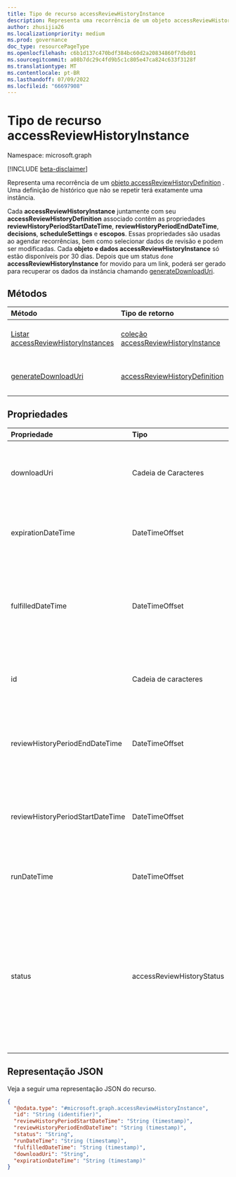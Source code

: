 ```yaml
---
title: Tipo de recurso accessReviewHistoryInstance
description: Representa uma recorrência de um objeto accessReviewHistoryDefinition.
author: zhusijia26
ms.localizationpriority: medium
ms.prod: governance
doc_type: resourcePageType
ms.openlocfilehash: c6b1d137c470bdf384bc60d2a20834860f7dbd01
ms.sourcegitcommit: a08b7dc29c4fd9b5c1c805e47ca824c633f3128f
ms.translationtype: MT
ms.contentlocale: pt-BR
ms.lasthandoff: 07/09/2022
ms.locfileid: "66697908"
---
```

# <a name="accessreviewhistoryinstance-resource-type"></a>Tipo de recurso accessReviewHistoryInstance

Namespace: microsoft.graph

[!INCLUDE [beta-disclaimer](../../includes/beta-disclaimer.md)]

 Representa uma recorrência de um [objeto accessReviewHistoryDefinition](accessreviewhistorydefinition.md) . Uma definição de histórico que não se repetir terá exatamente uma instância.

 Cada **accessReviewHistoryInstance** juntamente com seu **accessReviewHistoryDefinition** associado contêm as propriedades **reviewHistoryPeriodStartDateTime**, **reviewHistoryPeriodEndDateTime**, **decisions**, **scheduleSettings** e **escopos**. Essas propriedades são usadas ao agendar recorrências, bem como selecionar dados de revisão e podem ser modificadas. Cada **objeto e dados accessReviewHistoryInstance** só estão disponíveis por 30 dias. Depois que um status `done` **accessReviewHistoryInstance** for movido para um link, poderá ser gerado para recuperar os dados da instância chamando [generateDownloadUri](../api/accessreviewhistoryinstance-generatedownloaduri.md).

## <a name="methods"></a>Métodos

| Método  | Tipo de retorno | Descrição |
|:---|:---|:---|
|[Listar accessReviewHistoryInstances](../api/accessreviewhistorydefinition-list-instances.md)|[coleção accessReviewHistoryInstance](accessreviewhistoryinstance.md)| Recupere uma lista dos [objetos accessReviewHistoryInstance](accessreviewhistoryinstance.md) e suas propriedades.|
|[generateDownloadUri](../api/accessreviewhistoryinstance-generatedownloaduri.md)|[accessReviewHistoryDefinition](accessreviewhistorydefinition.md)|Gera um URI que pode ser usado para recuperar os dados do histórico de revisão da instância.|

## <a name="properties"></a>Propriedades

|Propriedade|Tipo|Descrição|
|:---|:---|:---|
|downloadUri|Cadeia de Caracteres|URI que pode ser usado para recuperar dados de histórico de revisão. Esse URI ficará ativo por 24 horas após ser gerado. Obrigatório.|
|expirationDateTime|DateTimeOffset|Carimbo de data/hora quando essa instância e os dados associados expiram e o histórico é excluído. Obrigatório.|
|fulfilledDateTime|DateTimeOffset|Carimbo de data/hora quando todos os dados disponíveis para essa instância foram coletados. Isso será definido depois que o status dessa instância for definido como `done`. Obrigatório.|
|id|Cadeia de caracteres|O identificador exclusivo atribuído de uma instância de histórico de revisão de acesso. Somente leitura. Obrigatório.|
|reviewHistoryPeriodEndDateTime|DateTimeOffset|Carimbo de data/hora, as revisões que terminam em ou antes dessa data serão incluídas nos dados de histórico buscados.|
|reviewHistoryPeriodStartDateTime|DateTimeOffset|Carimbo de data/hora, as revisões que começam em ou após essa data serão incluídas nos dados de histórico buscados.|
|runDateTime|DateTimeOffset|Carimbo de data/hora quando os dados de histórico da instância estão agendados para serem gerados.|
|status|accessReviewHistoryStatus|Representa o status da coleta de dados do histórico de revisão. Os valores possíveis são: `done`, `inProgress`, `error`, `requested`, `unknownFutureValue`. Depois que **o status** tiver sido marcado como `done`, um link poderá ser gerado para recuperar os dados da instância chamando o [método generateDownloadUri](../api/accessreviewhistoryinstance-generatedownloaduri.md) .|

## <a name="json-representation"></a>Representação JSON

Veja a seguir uma representação JSON do recurso.
<!-- {
  "blockType": "resource",
  "keyProperty": "id",
  "@odata.type": "microsoft.graph.accessReviewHistoryInstance",
  "baseType": "microsoft.graph.entity",
  "openType": false
}
-->

``` json
{
  "@odata.type": "#microsoft.graph.accessReviewHistoryInstance",
  "id": "String (identifier)",
  "reviewHistoryPeriodStartDateTime": "String (timestamp)",
  "reviewHistoryPeriodEndDateTime": "String (timestamp)",
  "status": "String",
  "runDateTime": "String (timestamp)",
  "fulfilledDateTime": "String (timestamp)",
  "downloadUri": "String",
  "expirationDateTime": "String (timestamp)"
}
```
